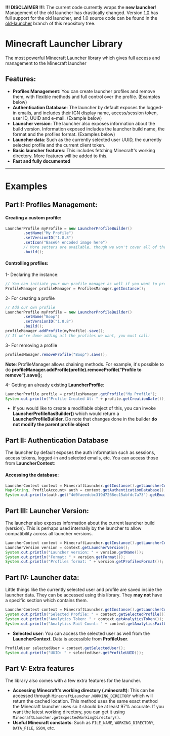 **!!! DISCLAIMER !!!**: The current code currently wraps the **new launcher**! Management of the old launcher has drastically changed. Version [1.0](https://github.com/ReflxctionDev/MinecraftLauncherLibrary/releases/tag/1.0) has full support
for the old launcher, and 1.0 source code can be found in the [old-launcher](https://github.com/ReflxctionDev/MinecraftLauncherLibrary/tree/old-launcher) branch of this repository tree.

# Minecraft Launcher Library
The most powerful Minecraft Launcher library which gives full access and management to the Minecraft launcher

## Features:

* **Profiles Management**: You can create launcher profiles and remove them, with flexible methods and full control over the profile. (Examples below)
* **Authentication Database**: The launcher by default exposes the logged-in emails, and includes their IGN display name, access/session token, user ID, UUID and e-mail. (Example below)
* **Launcher version**: The launcher also exposes information about the build version. Information exposed includes the launcher build name, the format and the profiles format. (Examples below)
* **Launcher data**: Such as the currently selected user UUID, the currently selected profile and the current client token.
* **Basic launcher features**: This includes fetching Minecraft's working directory. More features will be added to this.
* **Fast and fully documented**

****
# Examples

## Part I: Profiles Management:

#### Creating a custom profile:
```java
LauncherProfile myProfile = new LauncherProfileBuilder()
        .setName("My Profile")
        .setVersionID("1.8.8")
        .setIcon("Base64 encoded image here")
        // More setters are available, though we won't cover all of them
        .build();
```

#### Controlling profiles:
1- Declaring the instance:
```java
// You can initiate your own profile manager as well if you want to provide a custom location for the launcher_version.json.
ProfileManager profileManager = ProfilesManager.getInstance();
```

2- For creating a profile
```java
// Add our own profile
LauncherProfile myProfile = new LauncherProfileBuilder()
        .setName("Boop")
        .setVersionID("1.8.8")
        .build();
profileManager.addProfile(myProfile).save();
// If we're done adding all the profiles we want, you must call:
```

3- For removing a profile
```java
profilesManager.removeProfile("Boop").save();
```

**Note**: ProfileManager allows chaining methods. For example, it's possible to do **profileManager.addProfile(profile).removeProfile("Profile to remove").save();**

4- Getting an already existing **LauncherProfile**:
```java
LauncherProfile profile = profilesManager.getProfile("My Profile");
System.out.println("Profile Created At: " + profile.getCreationDate());
```

* If you would like to create a modifiable object of this, you can invoke **LauncherProfile#asBuilder()** which would return a **LauncherProfileBuilder**. Do note that changes done in the builder **do not modify the parent profile object**

## Part II: Authentication Database
The launcher by default exposes the auth information such as sessions, access tokens, logged-in and selected emails, etc. You can access those from **LauncherContext**:

#### Accessing the database:
```java
LauncherContext context = MinecraftLauncher.getInstance().getLauncherContext();
Map<String, ProfileAccount> auth = context.getAuthenticationDatabase();
System.out.println(auth.get("4d0faeedcbc319d7268ec15abfdc7a73").getEmail());
```

## Part III: Launcher Version:
The launcher also exposes information about the current launcher build (version). This is perhaps used internally by the launcher to allow compatibility across all launcher versions.

```java
LauncherContext context = MinecraftLauncher.getInstance().getLauncherContext();
LauncherVersion version = context.getLauncherVersion();
System.out.println("Launcher version: " + version.getName());
System.out.println("Format: " + version.getFormat());
System.out.println("Profiles format: " + version.getProfilesFormat());
```

## Part IV: Launcher data:
Little things like the currently selected user and profile are saved inside the launcher data. They can be accessed using this library. They **may not** have a specific section which contains them.

```java
LauncherContext context = MinecraftLauncher.getInstance().getLauncherContext();
System.out.println("Selected Profile: " + context.getSelectedProfile());
System.out.println("Analytics Token: " + context.getAnalyticsToken());
System.out.println("Analytics Fail Count: " + context.getAnalyticsFailCount());
```

* **Selected user**:
You can access the selected user as well from the **LauncherContext**. Data is accessible from **ProfileUser**.

```java
ProfileUser selectedUser = context.getSelectedUser();
System.out.println("UUID: " + selectedUser.getProfileUUID());
```
## Part V: Extra features
The library also comes with a few extra features for the launcher. 

* **Accessing Minecraft's working directory (.minecraft)**: This can be accessed through `MinecraftLauncher.WORKING_DIRECTORY` which will return the cached location. This method uses the same exact method the Minecraft launcher uses so it should be at least 97% accurate. If you want the latest working directory, you can get it using `MinecraftLauncher.getExpectedWorkingDirectory()`.
* **Useful Minecraft constants**: Such as `FILE_NAME`, `WORKING_DIRECTORY`, `DATA_FILE`, `GSON`, etc.
